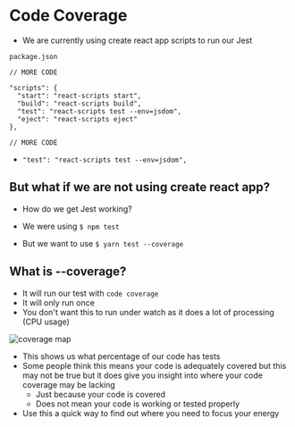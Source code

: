 # Code Coverage
* We are currently using create react app scripts to run our Jest

`package.json`

```
// MORE CODE

"scripts": {
  "start": "react-scripts start",
  "build": "react-scripts build",
  "test": "react-scripts test --env=jsdom",
  "eject": "react-scripts eject"
},

// MORE CODE
```

* `"test": "react-scripts test --env=jsdom",`

## But what if we are not using create react app?
* How do we get Jest working?
* We were using `$ npm test`

* But we want to use `$ yarn test --coverage`

## What is --coverage?
* It will run our test with `code coverage`
* It will only run once
* You don't want this to run under watch as it does a lot of processing (CPU usage)

![coverage map](https://i.imgur.com/OZGyUto.png)

* This shows us what percentage of our code has tests
* Some people think this means your code is adequately covered but this may not be true but it does give you insight into where your code coverage may be lacking
    - Just because your code is covered
    - Does not mean your code is working or tested properly
* Use this a quick way to find out where you need to focus your energy

